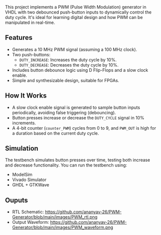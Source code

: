 This project implements a PWM (Pulse Width Modulation) generator in VHDL with two debounced push-button inputs to dynamically control the duty cycle. It's ideal for learning digital design and how PWM can be manipulated in real-time.

## Features

- Generates a 10 MHz PWM signal (assuming a 100 MHz clock).
- Two push-buttons:
  - `DUTY_INCREASE`: Increases the duty cycle by 10%.
  - `DUTY_DECREASE`: Decreases the duty cycle by 10%.
- Includes button debounce logic using D Flip-Flops and a slow clock enable.
- Simple and synthesizable design, suitable for FPGAs.

## How It Works

- A slow clock enable signal is generated to sample button inputs periodically, avoiding false triggering (debouncing).
- Button presses increase or decrease the `DUTY_CYCLE` signal in 10% increments.
- A 4-bit counter (`counter_PWM`) cycles from 0 to 9, and `PWM_OUT` is high for a duration based on the current duty cycle.

## Simulation

The testbench simulates button presses over time, testing both increase and decrease functionality. You can run the testbench using:
- ModelSim
- Vivado Simulator
- GHDL + GTKWave

## Ouputs
- RTL Schematic: https://github.com/ananyav-26/PWM-Generator/blob/main/images/PWM_rtl.png
- Output Waveform: https://github.com/ananyav-26/PWM-Generator/blob/main/images/PWM_waveform.png
